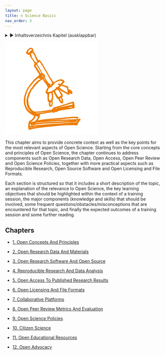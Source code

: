 ```yaml
---
layout: page
title: n Science Basics
nav_order: 3
---
```

 
<details markdown="block"> 
  <summary> 
      &#9658; Inhaltsverzeichnis Kapitel (ausklappbar) 
  </summary>
 
1. TOC
{:toc}
 </details>
 
   <p></p>
 
 
![](7f8a81e8-98a1-4af0-8b77-ff24454ca171.png)

This chapter aims to provide concrete context as well as the key points
for the most relevant aspects of Open Science. Starting from the core
concepts and principles of Open Science, the chapter continues to
address components such as Open Research Data, Open Access, Open Peer
Review and Open Science Policies, together with more practical aspects
such as Reproducible Research, Open Source Software and Open Licensing
and File Formats.

Each section is structured so that it includes a short description of
the topic, an explanation of the relevance to Open Science, the key
learning objectives that should be highlighted within the context of a
training session, the major components (knowledge and skills) that
should be involved, some frequent questions/obstacles/misconceptions
that are encountered for that topic, and finally the expected outcomes
of a training session and some further reading.

## Chapters

  - [1. Open Concepts And
    Principles](https://github.com/Open-Science-Training-Handbook/Open-Science-Training-Handbook_EN/blob/master/02OpenScienceBasics/01OpenConceptsAndPrinciples.md)

  - [2. Open Research Data And
    Materials](https://github.com/Open-Science-Training-Handbook/Open-Science-Training-Handbook_EN/blob/master/02OpenScienceBasics/02OpenResearchDataAndMaterials.md)

  - [3. Open Research Software And Open
    Source](https://github.com/Open-Science-Training-Handbook/Open-Science-Training-Handbook_EN/blob/master/02OpenScienceBasics/03OpenResearchSoftwareAndOpenSource.md)

  - [4. Reproducible Research And Data
    Analysis](https://github.com/Open-Science-Training-Handbook/Open-Science-Training-Handbook_EN/blob/master/02OpenScienceBasics/04ReproducibleResearchAndDataAnalysis.md)

  - [5. Open Access To Published Research
    Results](https://github.com/Open-Science-Training-Handbook/Open-Science-Training-Handbook_EN/blob/master/02OpenScienceBasics/05OpenAccessToPublishedResearchResults.md)

  - [6. Open Licensing And File
    Formats](https://github.com/Open-Science-Training-Handbook/Open-Science-Training-Handbook_EN/blob/master/02OpenScienceBasics/06OpenLicensingAndFileFormats.md)

  - [7. Collaborative
    Platforms](https://github.com/Open-Science-Training-Handbook/Open-Science-Training-Handbook_EN/blob/master/02OpenScienceBasics/07CollaborativePlatforms.md)

  - [8. Open Peer Review Metrics And
    Evaluation](https://github.com/Open-Science-Training-Handbook/Open-Science-Training-Handbook_EN/blob/master/02OpenScienceBasics/08OpenPeerReviewMetricsAndEvaluation.md)

  - [9. Open Science
    Policies](https://github.com/Open-Science-Training-Handbook/Open-Science-Training-Handbook_EN/blob/master/02OpenScienceBasics/09OpenSciencePolicies.md)

  - [10. Citizen
    Science](https://github.com/Open-Science-Training-Handbook/Open-Science-Training-Handbook_EN/blob/master/02OpenScienceBasics/10CitizenScience.md)

  - [11. Open Educational
    Resources](https://github.com/Open-Science-Training-Handbook/Open-Science-Training-Handbook_EN/blob/master/02OpenScienceBasics/11OpenEducationalResources.md)

  - [12. Open
    Advocacy](https://github.com/Open-Science-Training-Handbook/Open-Science-Training-Handbook_EN/blob/master/02OpenScienceBasics/12OpenAdvocacy.md)

<div class="section fnlist" data-role="doc-footnotes">

</div>
